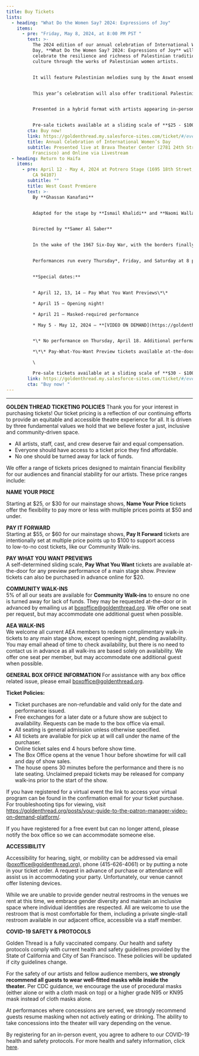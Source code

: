 ```yaml
---
title: Buy Tickets
lists:
  - heading: "What Do the Women Say? 2024: Expressions of Joy"
    items:
      - pre: "Friday, May 8, 2024, at 8:00 PM PST "
        text: >-
          The 2024 edition of our annual celebration of International Women’s
          Day, **What Do the Women Say? 2024: Expressions of Joy** will
          celebrate the resilience and richness of Palestinian traditions and
          culture through the works of Palestinian women artists.


          It will feature Palestinian melodies sung by the Aswat ensemble in an homage to the legacy of revered Palestinian activist, leader, and guardian of Palestinian culture and community in the Bay Area, **Nabila Mango**; an excerpt reading from *Where Can I Find Someone Like You, Ali?* a play by **Raeda Taha**; a traditional Palestinian dabke dance performance by **Al-Juthoor**, a Palestinian Levantine Arab dabke troupe in the SF Bay Area; and a selection of material from the musical *Mornings in Jenin*, a work-in-progress written and composed by multidisciplinary artist **Amal Bisharat**, based on the international bestseller novel by Palestinian renowned author **Susan Abulhawa**. The program concludes with a conversation featuring the artists facilitated by Golden Thread Executive Artistic Director **Sahar Assaf**. 


          This year’s celebration will also offer traditional Palestinian food for purchase and a showcase of the art of tatreez (traditional Palestinian embroidery) from “Threads for Belonging”, curated by **Souad Amine**, a Palestinian artist based in Lebanon, starting at 6:30 pm in the lobby before the show.


          Presented in a hybrid format with artists appearing in-person and virtually. Audiences can join **[IN PERSON](https://goldenthread.my.salesforce-sites.com/ticket/#/instances/a0FRh000003KaaJMAS)** or online via **[LIVESTREAM](https://goldenthread.my.salesforce-sites.com/ticket/#/instances/a0FRh000003Ztb0MAC)**. 


          Pre-sale tickets available at a sliding scale of **$25 - $100**. Seating is general admission.
        cta: Buy now!
        link: https://goldenthread.my.salesforce-sites.com/ticket/#/events/a0SRh000001ftw1MAA
        title: Annual Celebration of International Women’s Day
        subtitle: Presented live at Brava Theater Center (2781 24th Street, San
          Francisco) and Online via Livestream
  - heading: Return to Haifa
    items:
      - pre: April 12 - May 4, 2024 at Potrero Stage (1695 18th Street, San Francisco,
          CA 94107)
        subtitle: ""
        title: West Coast Premiere
        text: >-
          By **Ghassan Kanafani**


          Adapted for the stage by **Ismail Khalidi** and **Naomi Wallace** 


          Directed by **Samer Al Saber** 


          In the wake of the 1967 Six-Day War, with the borders finally open after two decades, Said and Safiyya, a Palestinian couple, return to Haifa in search of the echoes of a home they were forced to abandon during the Nakba in 1948. But are they truly ready for the encounter that awaits them upon their return? *Returning to Haifa* presents a deeply human portrait of two families, one Palestinian, and one Jewish, forced by history into an intimacy they didn't choose.


          Performances run every Thursday*, Friday, and Saturday at 8 pm and Sundays at 3 pm


          **Special dates:**


          * April 12, 13, 14 — Pay What You Want Previews\*\*

          * April 15 — Opening night!

          * April 21 — Masked-required performance  

          * May 5 - May 12, 2024 — **[VIDEO ON DEMAND](https://goldenthread.my.salesforce-sites.com/ticket/#/events/a0SRh000001kp5NMAQ)** viewing period


          *\* No performance on Thursday, April 18. Additional performance on **Wednesday, May 1**.* \

          *\*\* Pay-What-You-Want Preview tickets available at-the-door only, with online pre-sales starting at $20.* \

          \

          Pre-sale tickets available at a sliding scale of **$30 - $100**. Seating is general admission.
        link: https://goldenthread.my.salesforce-sites.com/ticket/#/events/a0SRh000001ftrBMAQ
        cta: "Buy now! "
---
```

- - -

**GOLDEN THREAD TICKETING POLICIES**
Thank you for your interest in purchasing tickets! Our ticket pricing is a reflection of our continuing efforts to provide an equitable and accessible theatre experience for all. It is  driven by three fundamental values we hold that we believe foster a just, inclusive and community-driven space. 

* All artists, staff, cast, and crew deserve fair and equal compensation.
* Everyone should have access to a ticket price they find affordable. 
* No one should be turned away for lack of funds.

We offer a range of tickets prices designed to maintain financial flexibility for our audiences and financial stability for our artists. These price ranges include: 

**NAME YOUR PRICE** 


Starting at $25, or $30 for our mainstage shows, **Name Your Price** tickets offer the flexibility to pay more or less with multiple prices points at $50 and under. 

**PAY IT FORWARD** \
Starting at $55, or $60 for our mainstage shows, **Pay It Forward** tickets are intentionally set at multiple price points up to $100 to support access to low-to-no cost tickets, like our Community Walk-ins. 

**PAY WHAT YOU WANT PREVIEWS**\
A self-determined sliding scale, **Pay What You Want** tickets are available at-the-door for any preview performance of a main stage show. Preview tickets can also be purchased in advance online for $20. 

**COMMUNITY WALK-INS**\
5% of all our seats are available for **Community Walk-ins** to ensure no one is turned away for lack of funds. They may be requested at-the-door or in advanced by emailing us at [boxoffice@goldenthread.org](mailto:boxoffice@goldenthread.org).  We offer one seat per request, but may accommodate one additional guest when possible. 

**AEA WALK-INS** \
We welcome all current AEA members to redeem complimentary walk-in tickets to any main stage show, except opening night, pending availability. You may email ahead of time to check availability, but there is no need to contact us in advance as all walk-ins are based solely on availability. We offer one seat per member, but may accommodate one additional guest when possible. 

**GENERAL BOX OFFICE INFORMATION**
For assistance with any box office related issue, please email [boxoffice@goldenthread.org](mailto:boxoffice@goldenthread.org).

**Ticket Policies:**

* Ticket purchases are non-refundable and valid only for the date and performance issued.
* Free exchanges for a later date or a future show are subject to availability. Requests can be made to the box office via email.
* All seating is general admission unless otherwise specified.
* All tickets are available for pick up at will call under the name of the purchaser.
* Online ticket sales end 4 hours before show time.
* The Box Office opens at the venue 1 hour before showtime for will call and day of show sales. 
* The house opens 30 minutes before the performance and there is no late seating. Unclaimed prepaid tickets may be released for company walk-ins prior to the start of the show.

If you have registered for a virtual event the link to access your virtual program can be found in the confirmation email for your ticket purchase. For troubleshooting tips for viewing, visit https://goldenthread.org/posts/your-guide-to-the-patron-manager-video-on-demand-platform/.

If you have registered for a free event but can no longer attend, please notify the box office so we can accommodate someone else.

**ACCESSIBILITY**

Accessibility for hearing, sight, or mobility can be addressed via email (boxoffice@goldenthread.org), phone (415-626-4061) or by putting a note in your ticket order. A request in advance of purchase or attendance will assist us in accommodating your party. Unfortunately, our venue cannot offer listening devices.

While we are unable to provide gender neutral restrooms in the venues we rent at this time, we embrace gender diversity and maintain an inclusive space where individual identities are respected. All are welcome to use the restroom that is most comfortable for them, including a private single-stall restroom available in our adjacent office, accessible via a staff member.

**COVID-19 SAFETY & PROTOCOLS** 

Golden Thread is a fully vaccinated company. Our health and safety protocols comply with current health and safety guidelines provided by the State of California and City of San Francisco. These policies will be updated if city guidelines change. 

For the safety of our artists and fellow audience members, **we strongly recommend all guests to wear well-fitted masks while inside the theater.** Per CDC guidance, we encourage the use of procedural masks (either alone or with a cloth mask on top) or a higher grade N95 or KN95 mask instead of cloth masks alone.  

At performances where concessions are served, we strongly recommend guests resume masking when not actively eating or drinking. The ability to take concessions into the theater will vary depending on the venue. 

By registering for an in-person event, you agree to adhere to our COVID-19 health and safety protocols. For more health and safety information, click [here](https://goldenthread.org/posts/health-safety-protocols/).